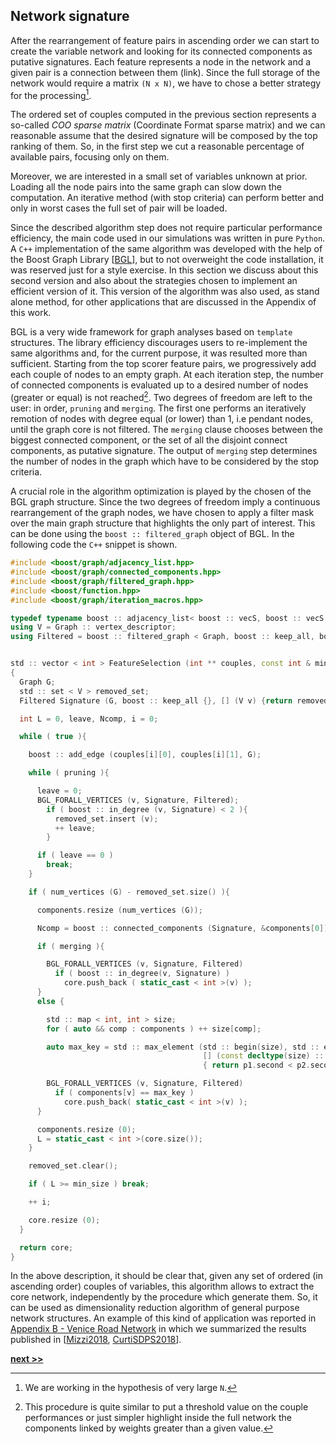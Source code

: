 ## Network signature

After the rearrangement of feature pairs in ascending order we can start to create the variable network and looking for its connected components as putative signatures.
Each feature represents a node in the network and a given pair is a connection between them (link).
Since the full storage of the network would require a matrix `(N x N)`, we have to chose a better strategy for the processing[^1].

The ordered set of couples computed in the previous section represents a so-called *COO sparse matrix* (Coordinate Format sparse matrix) and we can reasonable assume that the desired signature will be composed by the top ranking of them.
So, in the first step we cut a reasonable percentage of available pairs, focusing only on them.

Moreover, we are interested in a small set of variables unknown at prior.
Loading all the node pairs into the same graph can slow down the computation.
An iterative method (with stop criteria) can perform better and only in worst cases the full set of pair will be loaded.

Since the described algorithm step does not require particular performance efficiency, the main code used in our simulations was written in pure `Python`.
A `C++` implementation of the same algorithm was developed with the help of the Boost Graph Library [[BGL](http://www.boost.org/libs/graph/)], but to not overweight the code installation, it was reserved just for a style exercise.
In this section we discuss about this second version and also about the strategies chosen to implement an efficient version of it.
This version of the algorithm was also used, as stand alone method, for other applications that are discussed in the Appendix of this work.

BGL is a very wide framework for graph analyses based on `template` structures.
The library efficiency discourages users to re-implement the same algorithms and, for the current purpose, it was resulted more than sufficient.
Starting from the top scorer feature pairs, we progressively add each couple of nodes to an empty graph.
At each iteration step, the number of connected components is evaluated up to a desired number of nodes (greater or equal) is not reached[^2].
Two degrees of freedom are left to the user: in order, `pruning` and `merging`.
The first one performs an iteratively remotion of nodes with degree equal (or lower) than 1, i.e pendant nodes, until the graph core is not filtered.
The `merging` clause chooses between the biggest connected component, or the set of all the disjoint connect components, as putative signature.
The output of `merging` step determines the number of nodes in the graph which have to be considered by the stop criteria.

A crucial role in the algorithm optimization is played by the chosen of the BGL graph structure.
Since the two degrees of freedom imply a continuous rearrangement of the graph nodes, we have chosen to apply a filter mask over the main graph structure that highlights the only part of interest.
This can be done using the `boost :: filtered_graph` object of BGL.
In the following code the `C++` snippet is shown.


```c++
#include <boost/graph/adjacency_list.hpp>
#include <boost/graph/connected_components.hpp>
#include <boost/graph/filtered_graph.hpp>
#include <boost/function.hpp>
#include <boost/graph/iteration_macros.hpp>

typedef typename boost :: adjacency_list< boost :: vecS, boost :: vecS, boost :: undirectedS, boost :: property< boost :: vertex_color_t, int >, boost :: property < boost :: edge_index_t, int > > Graph;
using V = Graph :: vertex_descriptor;
using Filtered = boost :: filtered_graph < Graph, boost :: keep_all, boost :: function < bool(V) > >;


std :: vector < int > FeatureSelection (int ** couples, const int & min_size, bool pruning=true,  bool merging=true)
{
  Graph G;
  std :: set < V > removed_set;
  Filtered Signature (G, boost :: keep_all {}, [] (V v) {return removed_set.end() == removed_set.find(v);});

  int L = 0, leave, Ncomp, i = 0;

  while ( true ){

    boost :: add_edge (couples[i][0], couples[i][1], G);

    while ( pruning ){

      leave = 0;
      BGL_FORALL_VERTICES (v, Signature, Filtered);
        if ( boost :: in_degree (v, Signature) < 2 ){
          removed_set.insert (v);
          ++ leave;
        }

      if ( leave == 0 )
        break;
    }

    if ( num_vertices (G) - removed_set.size() ){

      components.resize (num_vertices (G));

      Ncomp = boost :: connected_components (Signature, &components[0]);

      if ( merging ){

        BGL_FORALL_VERTICES (v, Signature, Filtered)
          if ( boost :: in_degree(v, Signature) )
            core.push_back ( static_cast < int >(v) );
      }
      else {

        std :: map < int, int > size;
        for ( auto && comp : components ) ++ size[comp];

        auto max_key = std :: max_element (std :: begin(size), std :: end(size),
                                           [] (const decltype(size) :: value_type && p1, const decltype(size) :: value_type && p2)
                                           { return p1.second < p2.second; })->first;

        BGL_FORALL_VERTICES (v, Signature, Filtered)
          if ( components[v] == max_key )
            core.push_back( static_cast < int >(v) );
      }

      components.resize (0);
      L = static_cast < int >(core.size());
    }

    removed_set.clear();

    if ( L >= min_size ) break;

    ++ i;

    core.resize (0);
  }

  return core;
}
```

In the above description, it should be clear that, given any set of ordered (in ascending order) couples of variables, this algorithm allows to extract the core network, independently by the procedure which generate them.
So, it can be used as dimensionality reduction algorithm of general purpose network structures.
An example of this kind of application was reported in [Appendix B - Venice Road Network](../../Appendix/Venice/README.md) in which we summarized the results published in [[Mizzi2018](https://doi.org/10.1140/epjds/s13688-018-0168-2), [CurtiSDPS2018](https://www.sdpsnet.org/sdps/documents/sdps-2018/SDPS%202018%20proceedings%20ver%205.pdf)].


[^1]: We are working in the hypothesis of very large `N`.

[^2]: This procedure is quite similar to put a threshold value on the couple performances or just simpler highlight inside the full network the components linked by weights greater than a given value.


[**next >>**](./Python.md)
